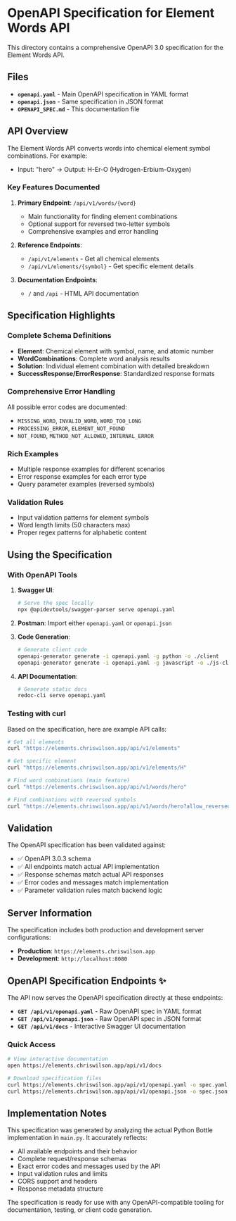 # OpenAPI Specification for Element Words API

This directory contains a comprehensive OpenAPI 3.0 specification for the Element Words API.

## Files

- **`openapi.yaml`** - Main OpenAPI specification in YAML format
- **`openapi.json`** - Same specification in JSON format
- **`OPENAPI_SPEC.md`** - This documentation file

## API Overview

The Element Words API converts words into chemical element symbol combinations. For example:
- Input: "hero" → Output: H-Er-O (Hydrogen-Erbium-Oxygen)

### Key Features Documented

1. **Primary Endpoint**: `/api/v1/words/{word}`
   - Main functionality for finding element combinations
   - Optional support for reversed two-letter symbols
   - Comprehensive examples and error handling

2. **Reference Endpoints**: 
   - `/api/v1/elements` - Get all chemical elements
   - `/api/v1/elements/{symbol}` - Get specific element details

3. **Documentation Endpoints**:
   - `/` and `/api` - HTML API documentation

## Specification Highlights

### Complete Schema Definitions
- **Element**: Chemical element with symbol, name, and atomic number
- **WordCombinations**: Complete word analysis results
- **Solution**: Individual element combination with detailed breakdown
- **SuccessResponse/ErrorResponse**: Standardized response formats

### Comprehensive Error Handling
All possible error codes are documented:
- `MISSING_WORD`, `INVALID_WORD`, `WORD_TOO_LONG`
- `PROCESSING_ERROR`, `ELEMENT_NOT_FOUND`
- `NOT_FOUND`, `METHOD_NOT_ALLOWED`, `INTERNAL_ERROR`

### Rich Examples
- Multiple response examples for different scenarios
- Error response examples for each error type
- Query parameter examples (reversed symbols)

### Validation Rules
- Input validation patterns for element symbols
- Word length limits (50 characters max)
- Proper regex patterns for alphabetic content

## Using the Specification

### With OpenAPI Tools

1. **Swagger UI**: 
   ```bash
   # Serve the spec locally
   npx @apidevtools/swagger-parser serve openapi.yaml
   ```

2. **Postman**: Import either `openapi.yaml` or `openapi.json`

3. **Code Generation**:
   ```bash
   # Generate client code
   openapi-generator generate -i openapi.yaml -g python -o ./client
   openapi-generator generate -i openapi.yaml -g javascript -o ./js-client
   ```

4. **API Documentation**:
   ```bash
   # Generate static docs
   redoc-cli serve openapi.yaml
   ```

### Testing with curl

Based on the specification, here are example API calls:

```bash
# Get all elements
curl "https://elements.chriswilson.app/api/v1/elements"

# Get specific element
curl "https://elements.chriswilson.app/api/v1/elements/H"

# Find word combinations (main feature)
curl "https://elements.chriswilson.app/api/v1/words/hero"

# Find combinations with reversed symbols
curl "https://elements.chriswilson.app/api/v1/words/hero?allow_reversed_symbols=true"
```

## Validation

The OpenAPI specification has been validated against:
- ✅ OpenAPI 3.0.3 schema
- ✅ All endpoints match actual API implementation
- ✅ Response schemas match actual API responses
- ✅ Error codes and messages match implementation
- ✅ Parameter validation rules match backend logic

## Server Information

The specification includes both production and development server configurations:
- **Production**: `https://elements.chriswilson.app`
- **Development**: `http://localhost:8080`

## OpenAPI Specification Endpoints ✨

The API now serves the OpenAPI specification directly at these endpoints:

- **`GET /api/v1/openapi.yaml`** - Raw OpenAPI spec in YAML format
- **`GET /api/v1/openapi.json`** - Raw OpenAPI spec in JSON format  
- **`GET /api/v1/docs`** - Interactive Swagger UI documentation

### Quick Access
```bash
# View interactive documentation
open https://elements.chriswilson.app/api/v1/docs

# Download specification files
curl https://elements.chriswilson.app/api/v1/openapi.yaml -o spec.yaml
curl https://elements.chriswilson.app/api/v1/openapi.json -o spec.json
```

## Implementation Notes

This specification was generated by analyzing the actual Python Bottle implementation in `main.py`. It accurately reflects:

- All available endpoints and their behavior
- Complete request/response schemas
- Exact error codes and messages used by the API
- Input validation rules and limits
- CORS support and headers
- Response metadata structure

The specification is ready for use with any OpenAPI-compatible tooling for documentation, testing, or client code generation.